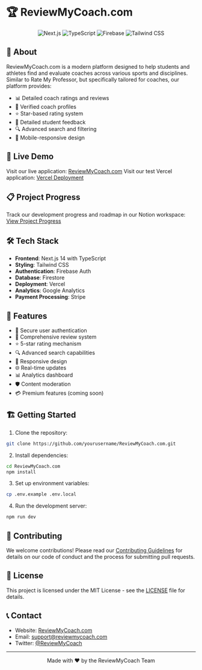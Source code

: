 # 🏆 ReviewMyCoach.com

<div align="center">

![Next.js](https://img.shields.io/badge/Next.js-000000?style=for-the-badge&logo=next.js&logoColor=white)
![TypeScript](https://img.shields.io/badge/TypeScript-007ACC?style=for-the-badge&logo=typescript&logoColor=white)
![Firebase](https://img.shields.io/badge/Firebase-FFCA28?style=for-the-badge&logo=firebase&logoColor=black)
![Tailwind CSS](https://img.shields.io/badge/Tailwind_CSS-38B2AC?style=for-the-badge&logo=tailwind-css&logoColor=white)

</div>

## 🌟 About

ReviewMyCoach.com is a modern platform designed to help students and athletes find and evaluate coaches across various sports and disciplines. Similar to Rate My Professor, but specifically tailored for coaches, our platform provides:

- 📊 Detailed coach ratings and reviews
- 🏅 Verified coach profiles
- ⭐ Star-based rating system
- 💬 Detailed student feedback
- 🔍 Advanced search and filtering
- 📱 Mobile-responsive design

## 🚀 Live Demo

Visit our live application: [ReviewMyCoach.com](https://reviewmycoach.com)
Visit our test Vercel application: [Vercel Deployment](https://reviewmycoachcom.vercel.app/)

## 📋 Project Progress

Track our development progress and roadmap in our Notion workspace:
[View Project Progress](https://webrend.notion.site/ReviewMyCoach-com-205a5578b41d806d947bf493a22e7c4b?source=copy_link)

## 🛠️ Tech Stack

- **Frontend**: Next.js 14 with TypeScript
- **Styling**: Tailwind CSS
- **Authentication**: Firebase Auth
- **Database**: Firestore
- **Deployment**: Vercel
- **Analytics**: Google Analytics
- **Payment Processing**: Stripe

## 🎯 Features

- 🔐 Secure user authentication
- 📝 Comprehensive review system
- ⭐ 5-star rating mechanism
- 🔍 Advanced search capabilities
- 📱 Responsive design
- 🌐 Real-time updates
- 📊 Analytics dashboard
- 🛡️ Content moderation
- 💳 Premium features (coming soon)

## 🏗️ Getting Started

1. Clone the repository:
```bash
git clone https://github.com/yourusername/ReviewMyCoach.com.git
```

2. Install dependencies:
```bash
cd ReviewMyCoach.com
npm install
```

3. Set up environment variables:
```bash
cp .env.example .env.local
```

4. Run the development server:
```bash
npm run dev
```

## 🤝 Contributing

We welcome contributions! Please read our [Contributing Guidelines](CONTRIBUTING.md) for details on our code of conduct and the process for submitting pull requests.

## 📄 License

This project is licensed under the MIT License - see the [LICENSE](LICENSE) file for details.

## 📞 Contact

- Website: [ReviewMyCoach.com](https://reviewmycoach.com)
- Email: support@reviewmycoach.com
- Twitter: [@ReviewMyCoach](https://twitter.com/reviewmycoach)

---

<div align="center">
Made with ❤️ by the ReviewMyCoach Team
</div>
